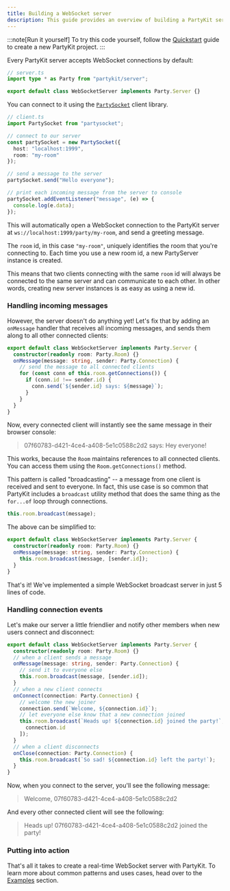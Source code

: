 ```yaml
---
title: Building a WebSocket server
description: This guide provides an overview of building a PartyKit server
---
```


:::note[Run it yourself]
To try this code yourself, follow the [Quickstart](/quickstart/) guide to create a new PartyKit project.
:::

Every PartyKit server accepts WebSocket connections by default:

```ts
// server.ts
import type * as Party from "partykit/server";

export default class WebSocketServer implements Party.Server {}
```

You can connect to it using the [`PartySocket`](/reference/partysocket-api/) client library.

```ts
// client.ts
import PartySocket from "partysocket";

// connect to our server
const partySocket = new PartySocket({
  host: "localhost:1999",
  room: "my-room"
});

// send a message to the server
partySocket.send("Hello everyone");

// print each incoming message from the server to console
partySocket.addEventListener("message", (e) => {
  console.log(e.data);
});
```

This will automatically open a WebSocket connection to the PartyKit server at `ws://localhost:1999/party/my-room`, and send a greeting message.

The `room` id, in this case `"my-room"`, uniquely identifies the room that you're connecting to. Each time you use a new room id, a new PartyServer instance is created.

This means that two clients connecting with the same `room` id will always be connected to the same server and can communicate to each other. In other words, creating new server instances is as easy as using a new id.

### Handling incoming messages

However, the server doesn't do anything yet! Let's fix that by adding an `onMessage` handler that receives all incoming messages, and sends them along to all other connected clients:

```ts
export default class WebSocketServer implements Party.Server {
  constructor(readonly room: Party.Room) {}
  onMessage(message: string, sender: Party.Connection) {
    // send the message to all connected clients
    for (const conn of this.room.getConnections()) {
      if (conn.id !== sender.id) {
        conn.send(`${sender.id} says: ${message}`);
      }
    }
  }
}
```

Now, every connected client will instantly see the same message in their browser console:

> 07f60783-d421-4ce4-a408-5e1c0588c2d2 says: Hey everyone!

<!-- TODO: API reference link -->

This works, because the `Room` maintains references to all connected clients. You can access them using the `Room.getConnections()` method.

This pattern is called "broadcasting" -- a message from one client is received and sent to everyone. In fact, this use case is so common that PartyKit includes a `broadcast` utility method that does the same thing as the `for...of` loop through connections.

```ts
this.room.broadcast(message);
```

The above can be simplified to:

```ts
export default class WebSocketServer implements Party.Server {
  constructor(readonly room: Party.Room) {}
  onMessage(message: string, sender: Party.Connection) {
    this.room.broadcast(message, [sender.id]);
  }
}
```

That's it! We've implemented a simple WebSocket broadcast server in just 5 lines of code.

### Handling connection events

Let's make our server a little friendlier and notify other members when new users connect and disconnect:

```ts
export default class WebSocketServer implements Party.Server {
  constructor(readonly room: Party.Room) {}
  // when a client sends a message
  onMessage(message: string, sender: Party.Connection) {
    // send it to everyone else
    this.room.broadcast(message, [sender.id]);
  }
  // when a new client connects
  onConnect(connection: Party.Connection) {
    // welcome the new joiner
    connection.send(`Welcome, ${connection.id}`);
    // let everyone else know that a new connection joined
    this.room.broadcast(`Heads up! ${connection.id} joined the party!`, [
      connection.id
    ]);
  }
  // when a client disconnects
  onClose(connection: Party.Connection) {
    this.room.broadcast(`So sad! ${connection.id} left the party!`);
  }
}
```

Now, when you connect to the server, you'll see the following message:

> Welcome, 07f60783-d421-4ce4-a408-5e1c0588c2d2

And every other connected client will see the following:

> Heads up! 07f60783-d421-4ce4-a408-5e1c0588c2d2 joined the party!

### Putting into action

That's all it takes to create a real-time WebSocket server with PartyKit. To learn more about common patterns and uses cases, head over to the [Examples](/examples/) section.
